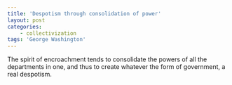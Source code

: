 ```yaml
---
title: 'Despotism through consolidation of power'
layout: post
categories:
    - collectivization
tags: 'George Washington'
---
```


The spirit of encroachment tends to consolidate the powers of all the departments in one, and thus to create whatever the form of government, a real despotism.
